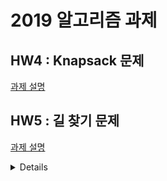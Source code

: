 # 2019 알고리즘 과제

## HW4 : Knapsack 문제
[과제 설명](https://github.com/ke-nai/C-2019AlgorithmHW/blob/main/HW4/hw4_v2b.md)


## HW5 : 길 찾기 문제
[과제 설명](https://github.com/ke-nai/C-2019AlgorithmHW/blob/main/HW5/hw5.pdf)

<details>
 
### 1. 알고리즘
#### 1) 도시의 x, y축 좌표를 배열에 저장한 뒤 정렬.
![image](https://user-images.githubusercontent.com/66747535/100071403-5e6eaa80-2e7e-11eb-8d2c-f8bdf00d8afa.png)
[그림 1]
![image](https://user-images.githubusercontent.com/66747535/100071407-60386e00-2e7e-11eb-90c9-55c67208dc07.png)
[그림 2]

[그림 1]처럼 모두 오름차순으로 하면 비효율적이고

[그림 2]처럼 비어 있는 x축 까지 고려하려면 정렬을 두 번 해야 되므로

x축은 오름차순, y축은 x값이 홀수냐 짝수냐에 따라 오름차순이나 내림차순으로 정렬.

#### 2) 처음에는 모든 도시를 연결한 채로 시작
![image](https://user-images.githubusercontent.com/66747535/100071517-7d6d3c80-2e7e-11eb-8658-38d66e8f71fa.png)
[그림 3]

처음에 정렬된 모든 도시를 선택된 도시 목록에 넣으면서

각 도시에서 다음 도시까지의 거리(파란색), 다다음 도시까지의 거리(주황색)를 계산하고

파란색 거리를 모두 더해 전체 거리를 계산해둔다.

#### 3) 제외했을 때 가장 거리가 많이 줄어드는 도시를 찾는다.
두 번째 선택된 도시부터 시작해서 해당 도시를 제외시켰을 때 거리의 변화를 확인해서

가장 많이 줄어드는 것을 찾는다. (파랑색 둘 – 주황색이 가장 큰 값)

#### 4) 3)번에서 찾은 도시를 제외 시킨다.
![image](https://user-images.githubusercontent.com/66747535/100071674-a7befa00-2e7e-11eb-9d0a-8b88164f1d36.png)
[그림 4]  
 
해당 도시를 선택된 도시 목록에서 제외시킨다. (이때 뒤에 목록을 당겨줌)

전체 거리를 계산 해준다. (제외 전의 전체 거리 – 파랑색 둘 + 주황색)

그리고 업데이트가 필요한 도시(제외된 도시의 직전 2 도시)의 거리 정보를 새로 계산해준다.

#### 5) 전체 거리가 원하는 수치가 될 때까지 3), 4)번을 반복하고 결과를 출력한다.
![Honeycam 2020-11-24 18-03-18](https://user-images.githubusercontent.com/66747535/100072285-65e28380-2e7f-11eb-98e1-4ba10deebb60.gif)
[그림 5]

알고리즘 반복 시 위와 같은 형태로 연결된 도시가 변한다.

### 2. 알고리즘 한계와 의의
#### 1) 한계
- 전부 연결한 상태에서 제외하면서 구하기 때문에 200...1500의 결과 출력 순서가 반대
- 도시 하나를 제외할 때 가장 거리를 아낄 수 있는 방향으로 제외하지만(greedy) 도시 여러 개를 제외했을 때 최적의 경우라고 할 수 없음
#### 2) 의의
- 모든 경우를 다 확인하는 경우의 시간 복잡도 O(2^N)보다 훨씬 낮은 시간 복잡도(N^2)를 가져서 도시의 수가 아주 많아도 비교적 쉽게 답을 구할 수 있다.
- 이전의 답에 이어서 다음 답을 구하기 때문에 구해야 할 최대 연료량의 가지 수가 많아져도 연산 시간이 별로 늘어나지 않는다.
</details>
